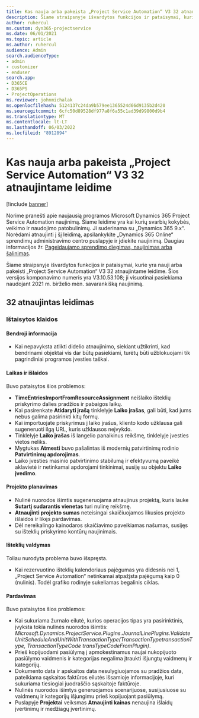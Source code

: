 ```yaml
---
title: Kas nauja arba pakeista „Project Service Automation“ V3 32 atnaujintame leidime
description: Šiame straipsnyje išvardytos funkcijos ir pataisymai, kurie yra pasiekiami „Project Service Automation“ V3 32 atnaujintame leidime.
author: ruhercul
ms.custom: dyn365-projectservice
ms.date: 06/01/2021
ms.topic: article
ms.author: ruhercul
audience: Admin
search.audienceType:
- admin
- customizer
- enduser
search.app:
- D365CE
- D365PS
- ProjectOperations
ms.reviewer: johnmichalak
ms.openlocfilehash: 5124137c24da9b579ee1365524d66d9135b2d420
ms.sourcegitcommit: 6cfc50d89528df977a8f6a55c1ad39d99800d9b4
ms.translationtype: MT
ms.contentlocale: lt-LT
ms.lasthandoff: 06/03/2022
ms.locfileid: "8912894"
---
```

# <a name="whats-new-or-changed-in-project-service-automation-update-release-32-v3"></a>Kas nauja arba pakeista „Project Service Automation“ V3 32 atnaujintame leidime

[!include [banner](../includes/psa-now-project-operations.md)]

Norime pranešti apie naujausią programos Microsoft Dynamics 365 Project Service Automation naujinimą. Šiame leidime yra kai kurių svarbių kokybės, veikimo ir naudojimo patobulinimų. Ji suderinama su „Dynamics 365 9.x“. Norėdami atnaujinti į šį leidimą, apsilankykite „Dynamics 365 Online“ sprendimų administravimo centro puslapyje ir įdiekite naujinimą. Daugiau informacijos žr. [Pageidaujamo sprendimo diegimas, naujinimas arba šalinimas](/power-platform/admin/install-remove-preferred-solution).

Šiame straipsnyje išvardytos funkcijos ir pataisymai, kurie yra nauji arba pakeisti „Project Service Automation“ V3 32 atnaujintame leidime. Šios versijos komponavimo numeris yra V3.10.53.108; ji visuotinai pasiekiama naudojant 2021 m. birželio mėn. savarankišką naujinimą.

## <a name="update-release-32"></a>32 atnaujintas leidimas

### <a name="bug-fixes"></a>Ištaisytos klaidos

#### <a name="general"></a>Bendroji informacija

- Kai nepavyksta atlikti didelio atnaujinimo, siekiant užtikrinti, kad bendrinami objektai vis dar būtų pasiekiami, turėtų būti užblokuojami tik pagrindiniai programos įvesties taškai.

#### <a name="time-and-expense"></a>Laikas ir išlaidos

Buvo pataisytos šios problemos:

- **TimeEntriesImportFromResourceAssignment** neišlaiko išteklių priskyrimo dalies pradžios ir pabaigos laikų.
- Kai pasirenkate **Atidaryti įrašą** tinklelyje **Laiko įrašas**, gali būti, kad jums nebus galima pasirinkti kitų formų.
- Kai importuojate priskyrimus į laiko įrašus, kliento kodo užklausa gali sugeneruoti ilgą URL, kuris užklausos neįvykdo.
- Tinklelyje **Laiko įrašas** iš langelio panaikinus reikšmę, tinklelyje įvesties vietos neliks.
- Mygtukas **Atmesti** buvo pašalintas iš modernių patvirtinimų rodinio **Patvirtinimų apdorojimas**.
- Laiko įvesties masinio patvirtinimo stabilumą ir efektyvumą paveikė aklavietė ir netinkamai apdorojami tinkinimai, susiję su objektu **Laiko įvedimo**.

#### <a name="project-planning"></a>Projekto planavimas

- Nulinė nuorodos išimtis sugeneruojama atnaujinus projektą, kuris lauke **Sutartį sudarantis vienetas** turi nulinę reikšmę.
- **Atnaujinti projekto sumas** neteisingai skaičiuojamos likusios projekto išlaidos ir likęs pardavimas.
- Dėl nereikalingo kainodaros skaičiavimo paveikiamas našumas, susijęs su išteklių priskyrimo kontūrų naujinimais.

#### <a name="resource-management"></a>Išteklių valdymas

Toliau nurodyta problema buvo išspręsta.

- Kai rezervuotino išteklių kalendoriaus pajėgumas yra didesnis nei 1, „Project Service Automation“ netinkamai atpažįsta pajėgumą kaip 0 (nulinis). Todėl grafiko rodinyje sukeliamas begalinis ciklas.

#### <a name="sales"></a>Pardavimas

Buvo pataisytos šios problemos:

- Kai sukuriama žurnalo eilutė, kurios operacijos tipas yra pasirinktinis, įvyksta tokia nulinės nuorodos išimtis: *Microsoft.Dynamics.ProjectService.Plugins.JournalLinePlugins.ValidateUnitScheduleAndUnitWithTransactionType(TransactionTypetransactionType, TransactionTypeCode transTypeCodeFromPlugin)*.
- Prieš kopijuodami pasiūlymą į apmokestinamus naujai nukopijuoto pasiūlymo vaidmenis ir kategorijas negalima įtraukti išjungtų vaidmenų ir kategorijų.
- Dokumento data ir apskaitos data nesulygiuojamos su pradžios data, pateikiama sąskaitos faktūros eilutės išsamioje informacijoje, kuri sukuriama tiesiogiai juodraščio sąskaitoje faktūroje.
- Nulinės nuorodos išimtys generuojamos scenarijuose, susijusiuose su vaidmenų ir kategorijų išjungimu prieš kopijuojant pasiūlymą.
- Puslapyje **Projektai** veiksmas **Atnaujinti kainas** nenaujina išlaidų įvertinimų ir medžiagų įvertinimų.
